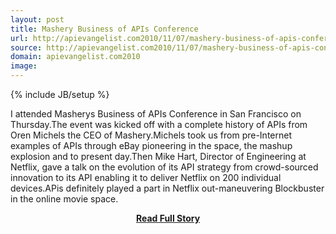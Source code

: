 ```yaml
---
layout: post
title: Mashery Business of APIs Conference
url: http://apievangelist.com2010/11/07/mashery-business-of-apis-conference/
source: http://apievangelist.com2010/11/07/mashery-business-of-apis-conference/
domain: apievangelist.com2010
image: 
---
```

{% include JB/setup %}<p>I attended Masherys Business of APIs Conference in San Francisco on Thursday.The event was kicked off with a complete history of APIs from Oren Michels the CEO of Mashery.Michels took us from pre-Internet examples of APIs through eBay pioneering in the space, the mashup explosion and to present day.Then Mike Hart, Director of Engineering at Netflix, gave a talk on the evolution of its API strategy from crowd-sourced innovation to its API enabling it to deliver Netflix on 200 individual devices.APis definitely played a part in Netflix out-maneuvering Blockbuster in the online movie space.</p>
<center><p><a href="http://apievangelist.com2010/11/07/mashery-business-of-apis-conference/" style='padding:25px; font-sze:18px; font-weight: bold;'>Read Full Story</a></p></center>
